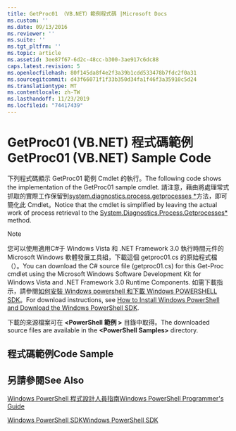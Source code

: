```yaml
---
title: GetProc01 （VB.NET）範例程式碼 |Microsoft Docs
ms.custom: ''
ms.date: 09/13/2016
ms.reviewer: ''
ms.suite: ''
ms.tgt_pltfrm: ''
ms.topic: article
ms.assetid: 3ee87f67-6d2c-48cc-b300-3ae917c6dc88
caps.latest.revision: 5
ms.openlocfilehash: 80f145da8f4e2f3a39b1cdd533478b7fdc2f0a31
ms.sourcegitcommit: d43f66071f1f33b350d34fa1f46f3a35910c5d24
ms.translationtype: MT
ms.contentlocale: zh-TW
ms.lasthandoff: 11/23/2019
ms.locfileid: "74417439"
---
```

# <a name="getproc01-vbnet-sample-code"></a><span data-ttu-id="01e3c-102">GetProc01 (VB.NET) 程式碼範例</span><span class="sxs-lookup"><span data-stu-id="01e3c-102">GetProc01 (VB.NET) Sample Code</span></span>

<span data-ttu-id="01e3c-103">下列程式碼顯示 GetProc01 範例 Cmdlet 的執行。</span><span class="sxs-lookup"><span data-stu-id="01e3c-103">The following code shows the implementation of the GetProc01 sample cmdlet.</span></span> <span data-ttu-id="01e3c-104">請注意，藉由將處理常式抓取的實際工作保留到[system.diagnostics.process.getprocesses \*](/dotnet/api/System.Diagnostics.Process.GetProcesses)方法，即可簡化此 Cmdlet。</span><span class="sxs-lookup"><span data-stu-id="01e3c-104">Notice that the cmdlet is simplified by leaving the actual work of process retrieval to the [System.Diagnostics.Process.Getprocesses\*](/dotnet/api/System.Diagnostics.Process.GetProcesses) method.</span></span>

> [!NOTE]
> <span data-ttu-id="01e3c-105">您可以使用適用C#于 Windows Vista 和 .NET Framework 3.0 執行時間元件的 Microsoft Windows 軟體發展工具組，下載這個 getproc01.cs 的原始程式檔（）。</span><span class="sxs-lookup"><span data-stu-id="01e3c-105">You can download the C# source file (getproc01.cs) for this Get-Proc cmdlet using the Microsoft Windows Software Development Kit for Windows Vista and .NET Framework 3.0 Runtime Components.</span></span> <span data-ttu-id="01e3c-106">如需下載指示，請參閱[如何安裝 Windows powershell 和下載 Windows POWERSHELL SDK](/powershell/scripting/developer/installing-the-windows-powershell-sdk)。</span><span class="sxs-lookup"><span data-stu-id="01e3c-106">For download instructions, see [How to Install Windows PowerShell and Download the Windows PowerShell SDK](/powershell/scripting/developer/installing-the-windows-powershell-sdk).</span></span>
>
> <span data-ttu-id="01e3c-107">下載的來源檔案可在 **\<PowerShell 範例 >** 目錄中取得。</span><span class="sxs-lookup"><span data-stu-id="01e3c-107">The downloaded source files are available in the **\<PowerShell Samples>** directory.</span></span>

## <a name="code-sample"></a><span data-ttu-id="01e3c-108">程式碼範例</span><span class="sxs-lookup"><span data-stu-id="01e3c-108">Code Sample</span></span>

<!-- TODO!!!: review snippet reference  [!CODE [msh_samplesgetproc01#getproc01vball](msh_samplesgetproc01#getproc01vball)]  -->

## <a name="see-also"></a><span data-ttu-id="01e3c-109">另請參閱</span><span class="sxs-lookup"><span data-stu-id="01e3c-109">See Also</span></span>

[<span data-ttu-id="01e3c-110">Windows PowerShell 程式設計人員指南</span><span class="sxs-lookup"><span data-stu-id="01e3c-110">Windows PowerShell Programmer's Guide</span></span>](./windows-powershell-programmer-s-guide.md)

[<span data-ttu-id="01e3c-111">Windows PowerShell SDK</span><span class="sxs-lookup"><span data-stu-id="01e3c-111">Windows PowerShell SDK</span></span>](../windows-powershell-reference.md)
